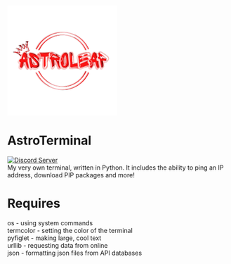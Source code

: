 <img align="center" width="250" height="250" src="https://github.com/AstroLeapStudios/astroleapstudios.github.io/blob/main/Images/about.jpg?raw=true">

# AstroTerminal
[![Discord Server](https://discordapp.com/api/guilds/932352178545377281/embed.png)](https://discord.gg/CFnRJ6hzSd)<br/>
My very own terminal, written in Python. It includes the ability to ping an IP address, download PIP packages and more!

# Requires
os - using system commands<br/>
termcolor - setting the color of the terminal<br/>
pyfiglet - making large, cool text<br/>
urllib - requesting data from online<br/>
json - formatting json files from API databases<br/>
